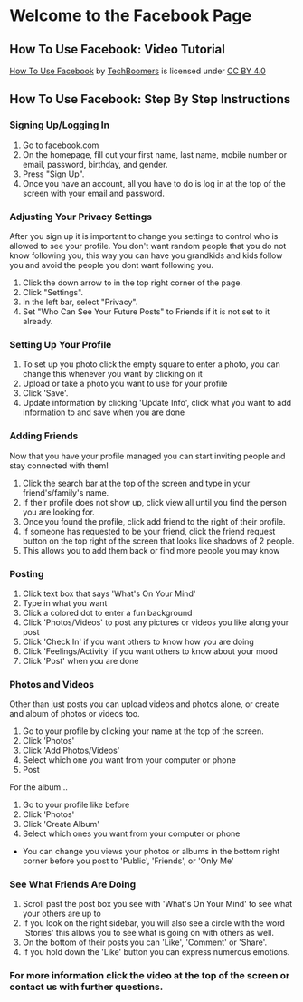 # Welcome to the Facebook Page

## How To Use Facebook: Video Tutorial
[How To Use Facebook](https://www.youtube.com/watch?v=fGcHOcj1SQA&feature=emb_rel_end) by [TechBoomers](https://techboomers.com/) is licensed under [CC BY 4.0](https://creativecommons.org/licenses/by-nc/4.0/)

## How To Use Facebook: Step By Step Instructions

### Signing Up/Logging In
1. Go to facebook.com
2. On the homepage, fill out your first name, last name, mobile number or email, password, birthday, and gender.
3. Press "Sign Up".
4. Once you have an account, all you have to do is log in at the top of the screen with your email and password.

### Adjusting Your Privacy Settings
After you sign up it is important to change you settings to control who is allowed to see your profile. You don't want random people that you do not know following you, this way you can have you grandkids and kids follow you and avoid the people you dont want following you.

1. Click the down arrow to in the top right corner of the page.
2. Click "Settings".
3. In the left bar, select "Privacy".
4. Set "Who Can See Your Future Posts" to Friends if it is not set to it already.

### Setting Up Your Profile
1. To set up you photo click the empty square to enter a photo, you can change this whenever you want by clicking on it
2. Upload or take a photo you want to use for your profile
3. Click 'Save'.
4. Update information by clicking 'Update Info', click what you want to add information to and save when you are done

### Adding Friends
Now that you have your profile managed you can start inviting people and stay connected with them!

1. Click the search bar at the top of the screen and type in your friend's/family's name.
2. If their profile does not show up, click view all until you find the person you are looking for.
3. Once you found the profile, click add friend to the right of their profile.
4. If someone has requested to be your friend, click the friend request button on the top right of the screen that looks like shadows of 2 people.
5. This allows you to add them back or find more people you may know

### Posting 
1. Click text box that says 'What's On Your Mind'
2. Type in what you want
3. Click a colored dot to enter a fun background
4. Click 'Photos/Videos' to post any pictures or videos you like along your post
5. Click 'Check In' if you want others to know how you are doing
6. Click 'Feelings/Activity' if you want others to know about your mood
7. Click 'Post' when you are done

### Photos and Videos
Other than just posts you can upload videos and photos alone, or create and album of photos or videos too.
1. Go to your profile by clicking your name at the top of the screen.
2. Click 'Photos'
3. Click 'Add Photos/Videos'
4. Select which one you want from your computer or phone
5. Post

For the album...
1. Go to your profile like before 
2. Click 'Photos' 
3. Click 'Create Album'
4. Select which ones you want from your computer or phone
* You can change you views your photos or albums in the bottom right corner before you post to 'Public', 'Friends', or 'Only Me'

### See What Friends Are Doing
1. Scroll past the post box you see with 'What's On Your Mind' to see what your others are up to
2. If you look on the right sidebar, you will also see a circle with the word 'Stories' this allows you to see what is going on with others as well.
3. On the bottom of their posts you can 'Like', 'Comment' or 'Share'.
4. If you hold down the 'Like' button you can express numerous emotions.

### For more information click the video at the top of the screen or contact us with further questions.



